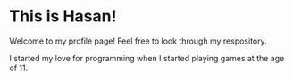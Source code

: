 <!---### Hi there 👋 --->

# This is Hasan!

<!---[![My Website]()](https://iamhasan.netlify.app)--->

Welcome to my profile page! Feel free to look through my respository.

I started my love for programming when I started playing games at the age of 11.

<!--
**Lmao5/Lmao5** is a ✨ _special_ ✨ repository because its `README.md` (this file) appears on your GitHub profile.

Here are some ideas to get you started:

- 🔭 I’m currently working on ...
- 🌱 I’m currently learning ...
- 👯 I’m looking to collaborate on ...
- 🤔 I’m looking for help with ...
- 💬 Ask me about ...
- 📫 How to reach me: ...
- 😄 Pronouns: ...
- ⚡ Fun fact: ...
-->
